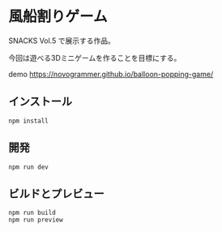 # 風船割りゲーム
SNACKS Vol.5 で展示する作品。

今回は遊べる3Dミニゲームを作ることを目標にする。

demo https://novogrammer.github.io/balloon-popping-game/


## インストール
```
npm install
```


## 開発
```
npm run dev
```

## ビルドとプレビュー

```
npm run build
npm run preview
```
